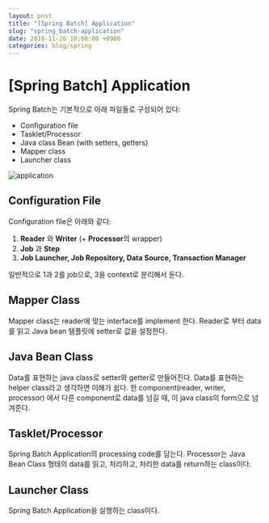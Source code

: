 ```yaml
---
layout: post
title: "[Spring Batch] Application"
slug: "spring_batch-application"
date: 2018-11-26 18:00:00 +0900
categories: blog/spring
---
```


# [Spring Batch] Application

Spring Batch는 기본적으로 아래 파일들로 구성되어 있다:

- Configuration file 
- Tasklet/Processor
- Java class Bean (with setters, getters)
- Mapper class 
- Launcher class

![application](https://www.tutorialspoint.com/spring_batch/images/application.jpg)



## Configuration File

Configuration file은 아래와 같다:

1. **Reader** 와 **Writer** (+ **Processor**의 wrapper)
2. **Job** 과 **Step** 
3. **Job Launcher, Job Repository, Data Source, Transaction Manager** 

일반적으로 1과 2를 job으로, 3을 context로 분리해서 둔다.



## Mapper Class

Mapper class는 reader에 맞는 interface를 implement 한다. Reader로 부터 data를 읽고 Java bean 템플릿에 setter로 값을 설정한다.



## Java Bean Class

Data를 표현하는 java class로 setter와 getter로 만들어진다. Data를 표현하는 helper class라고 생각하면 이해가 쉽다. 한 component(reader, writer, processor) 에서 다른 component로 data를 넘길 때, 이 java class의 form으로 넘겨준다.



## Tasklet/Processor

Spring Batch Application의 processing code를 담는다. Processor는 Java Bean Class 형태의 data를 읽고, 처리하고, 처리한 data를 return하는 class이다.



## Launcher Class

Spring Batch Application을 실행하는 class이다.







### 



### 